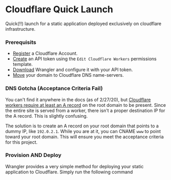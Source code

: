 # Cloudflare Quick Launch

Quick(!!) launch for a static application deployed exclusively on cloudflare infrastructure.

### Prerequisits

- [Register](https://dash.cloudflare.com/sign-up) a Cloudflare Account.
- [Create](https://support.cloudflare.com/hc/en-us/articles/200167836-Managing-API-Tokens-and-Keys) an API token using the `Edit Cloudflare Workers` permissions template.
- [Download](https://docs.aws.amazon.com/cli/latest/userguide/install-cliv2.html) Wrangler and configure it with your API token.
- [Move](https://support.cloudflare.com/hc/en-us/articles/205195708-Changing-your-domain-nameservers-to-Cloudflare) your domain to Cloudflare DNS name-servers.


### DNS Gotcha (Acceptance Criteria Fail)

You can't find it anywhere in the docs (as of 2/27/20), but [Cloudflare workers require at least an A record](https://github.com/cloudflare/wrangler/issues/93) on the root domain to be present. Since the entire site is served from a worker, there isn't a proper destination IP for the A record. This is slightly confusing.

The solution is to create an A record on your root domain that points to a dummy IP, like `192.0.2.1`. While you are at it, you can CNAME `www` to point toward your root domain. This will ensure you meet the acceptance criteria for this project.

### Provision AND Deploy

Wrangler provides a very simple method for deploying your static application to Cloudflare. Simply run the following command
